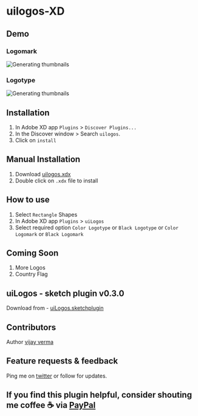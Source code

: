 # uilogos-XD

## Demo

### Logomark
![Generating thumbnails](https://raw.githubusercontent.com/realvjy/uilogos-XD/master/demo/uilogos-logomark.gif)

### Logotype
![Generating thumbnails](https://raw.githubusercontent.com/realvjy/uilogos-XD/master/demo/uilogos-logotype.gif)

## Installation
1. In Adobe XD app `Plugins` > `Discover Plugins...`
2. In the Discover window > Search `uilogos`.
3. Click on `install`

## Manual Installation
1. Download [uilogos.xdx](https://github.com/realvjy/uilogos-XD/releases/download/0.2.0/uilogos_download-and-double-click-to-install.xdx)
2. Double click on `.xdx` file to install

## How to use
1. Select `Rectangle` Shapes
2. In Adobe XD app `Plugins` > `uiLogos`
3. Select required option `Color Logotype` or `Black Logotype` or `Color Logomark` or `Black Logomark`

## Coming Soon
1. More Logos
2. Country Flag

## uiLogos - sketch plugin v0.3.0
Download from - [uiLogos.sketchplugin](https://github.com/realvjy/uiLogos-sketch-plugin/releases/download/0.3.0/uiLogos.sketchplugin.zip)

## Contributors
Author [vijay verma](https://twitter.com/realvjy)


## Feature requests & feedback
Ping me on [twitter](http://twitter.com/realvjy) or follow for updates.

## If you find this plugin helpful, consider shouting me coffee ☕️  via [PayPal](https://www.paypal.me/realvjy/5)
